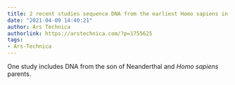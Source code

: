 ```yaml
---
title: 2 recent studies sequence DNA from the earliest Homo sapiens in Eurasia
date: "2021-04-09 14:40:21"
author: Ars Technica
authorlink: https://arstechnica.com/?p=1755625
tags:
- Ars-Technica
---
```

One study includes DNA from the son of Neanderthal and <em>Homo sapiens</em> parents.